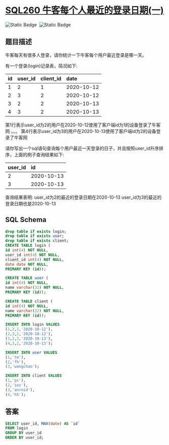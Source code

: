 # [SQL260 牛客每个人最近的登录日期(一)](https://www.nowcoder.com/practice/ca274ebe6eac40ab9c33ced3f2223bb2?tpId=82&tags=&title=&difficulty=2&judgeStatus=&rp=1&sourceUrl=%2Fexam%2Finterview%3Forder%3D0&gioEnter=menu)

<div style="display:flex;">
  <img style="margin-right: 8px;" alt="Static Badge" src="https://img.shields.io/badge/%E9%9A%BE%E5%BA%A6-%E7%AE%80%E5%8D%95-%2351b8b8?style=flat">
  <img style="margin-right: 8px;" alt="Static Badge" src="https://img.shields.io/badge/%E6%95%B0%E6%8D%AE%E5%BA%93-%23b1b3b8?style=flat">
</div>


## 题目描述

牛客每天有很多人登录，请你统计一下牛客每个用户最近登录是哪一天。

有一个登录(login)记录表，简况如下:

| id   | user\_id | client\_id | date       |
| :--- | :------- | :--------- | :--------- |
| 1    | 2        | 1          | 2020-10-12 |
| 2    | 3        | 2          | 2020-10-12 |
| 3    | 2        | 2          | 2020-10-13 |
| 4    | 3        | 2          | 2020-10-13 |

第1行表示user_id为2的用户在2020-10-12使用了客户端id为1的设备登录了牛客网
。。。
第4行表示user_id为3的用户在2020-10-13使用了客户端id为2的设备登录了牛客网


请你写出一个sql语句查询每个用户最近一天登录的日子，并且按照user_id升序排序，上面的例子查询结果如下:

| user\_id | id         |
| :------- | :--------- |
| 2        | 2020-10-13 |
| 3        | 2020-10-13 |

查询结果表明:
user_id为2的最近的登录日期在2020-10-13
user_id为3的最近的登录日期也是2020-10-13


## SQL Schema
```sql
drop table if exists login;
drop table if exists user;
drop table if exists client;
CREATE TABLE login (
id int(4) NOT NULL,
user_id int(4) NOT NULL,
client_id int(4) NOT NULL,
date date NOT NULL,
PRIMARY KEY (id));

CREATE TABLE user (
id int(4) NOT NULL,
name varchar(32) NOT NULL,
PRIMARY KEY (id));

CREATE TABLE client (
id int(4) NOT NULL,
name varchar(32) NOT NULL,
PRIMARY KEY (id));

INSERT INTO login VALUES
(1,2,1,'2020-10-12'),
(2,3,2,'2020-10-12'),
(3,2,2,'2020-10-13'),
(4,3,2,'2020-10-13');

INSERT INTO user VALUES
(1,'tm'),
(2,'fh'),
(3,'wangchao');

INSERT INTO client VALUES
(1,'pc'),
(2,'ios'),
(3,'anroid'),
(4,'h5');
```

## 答案
```sql
SELECT user_id, MAX(date) AS `id`
FROM login
GROUP BY user_id
ORDER BY user_id;
```